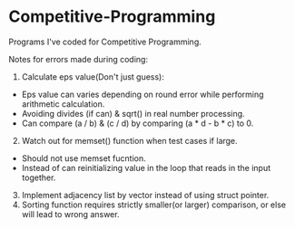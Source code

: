# Competitive-Programming
Programs I've coded for Competitive Programming.

Notes for errors made during coding:
1. Calculate eps value(Don't just guess):
  - Eps value can varies depending on round error while performing arithmetic calculation.
  - Avoiding divides (if can) & sqrt() in real number processing.
  - Can compare (a / b) & (c / d) by comparing (a * d - b * c) to 0.
2. Watch out for memset() function when test cases if large.
  - Should not use memset fucntion.
  - Instead of can reinitializing value in the loop that reads in the input together.
3. Implement adjacency list by vector instead of using struct pointer.
4. Sorting function requires strictly smaller(or larger) comparison, or else will lead to wrong answer.
